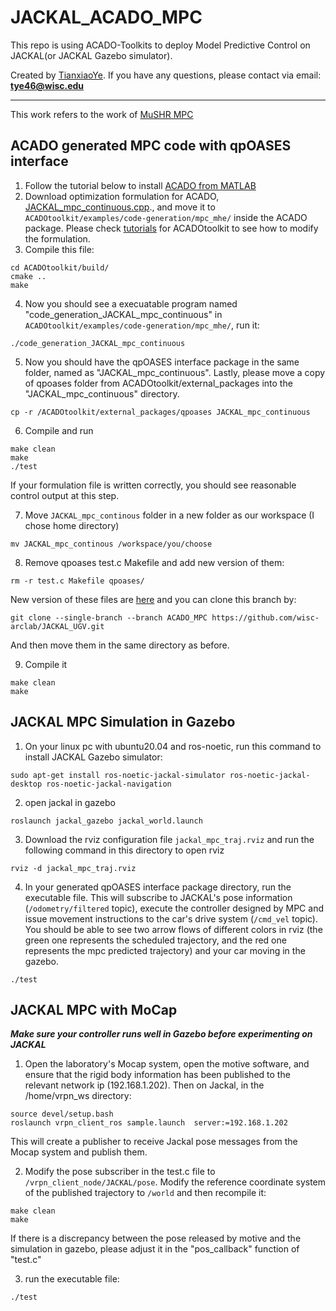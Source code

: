 # JACKAL_ACADO_MPC 
This repo is using ACADO-Toolkits to deploy Model Predictive Control on JACKAL(or JACKAL Gazebo simulator).

Created by [TianxiaoYe](https://github.com/fuwafuwaboom). If you have any questions, please contact via email: **tye46@wisc.edu**
***
This work refers to the work of [MuSHR MPC](https://github.com/wisc-arclab/arclab_vehicles/tree/ACADO-MPC?tab=readme-ov-file)
## ACADO generated MPC code with qpOASES interface
1. Follow the tutorial below to install [ACADO from MATLAB](https://acado.github.io/matlab_overview.html)
2. Download optimization formulation for ACADO, [JACKAL_mpc_continuous.cpp](https://github.com/wisc-arclab/JACKAL_UGV/blob/ACADO_MPC/JACKAL_mpc_continuous.cpp)., and move it to `ACADOtoolkit/examples/code-generation/mpc_mhe/` inside the ACADO package. Please check [tutorials](https://acado.github.io/matlab_overview.html) for ACADOtoolkit to see how to modify the formulation.
3. Compile this file:
```
cd ACADOtoolkit/build/
cmake ..
make
```
4. Now you should see a execuatable program named "code_generation_JACKAL_mpc_continuous" in `ACADOtoolkit/examples/code-generation/mpc_mhe/`, run it:
```
./code_generation_JACKAL_mpc_continuous
```
5. Now you should have the qpOASES interface package in the same folder, named as "JACKAL_mpc_continuous". Lastly, please move a copy of qpoases folder from ACADOtoolkit/external_packages into the "JACKAL_mpc_continuous" directory.
```
cp -r /ACADOtoolkit/external_packages/qpoases JACKAL_mpc_continuous
```
6. Compile and run
```
make clean
make
./test
```
If your formulation file is written correctly, you should see reasonable control output at this step.

7. Move `JACKAL_mpc_continous` folder in a new folder as our workspace (I chose home directory)
```
mv JACKAL_mpc_continous /workspace/you/choose
```
8. Remove qpoases test.c Makefile and add new version of them:
```
rm -r test.c Makefile qpoases/
```
New version of these files are [here](https://github.com/wisc-arclab/JACKAL_UGV/tree/ACADO_MPC/replacement_files)  and you can clone this branch by:
```
git clone --single-branch --branch ACADO_MPC https://github.com/wisc-arclab/JACKAL_UGV.git
```
And then move them in the same directory as before.

9. Compile it
```
make clean
make
```
## JACKAL MPC Simulation in Gazebo

1. On your linux pc with ubuntu20.04 and ros-noetic, run this command to install JACKAL Gazebo simulator: 
```
sudo apt-get install ros-noetic-jackal-simulator ros-noetic-jackal-desktop ros-noetic-jackal-navigation
```
2. open jackal in gazebo
```
roslaunch jackal_gazebo jackal_world.launch
```
3. Download the rviz configuration file `jackal_mpc_traj.rviz` and run the following command in this directory to open rviz
```
rviz -d jackal_mpc_traj.rviz
```

4. In your generated qpOASES interface package directory, run the executable file. This will subscribe to JACKAL's pose information (`/odometry/filtered` topic), execute the controller designed by MPC and issue movement instructions to the car's drive system (`/cmd_vel` topic). You should be able to see two arrow flows of different colors in rviz (the green one represents the scheduled trajectory, and the red one represents the mpc predicted trajectory) and your car moving in the gazebo.
```
./test
```

## JACKAL MPC with MoCap
_**Make sure your controller runs well in Gazebo before experimenting on JACKAL**_

1. Open the laboratory's Mocap system, open the motive software, and ensure that the rigid body information has been published to the relevant network ip (192.168.1.202). Then on Jackal, in the /home/vrpn_ws directory:
```
source devel/setup.bash
roslaunch vrpn_client_ros sample.launch  server:=192.168.1.202
```


This will create a publisher to receive Jackal pose messages from the Mocap system and publish them.

2. Modify the pose subscriber in the test.c file to `/vrpn_client_node/JACKAL/pose`. Modify the reference coordinate system of the published trajectory to `/world` and then recompile it:
```
make clean
make

```

If there is a discrepancy between the pose released by motive and the simulation in gazebo, please adjust it in the "pos_callback" function of "test.c"

3. run the executable file:
```
./test
```
